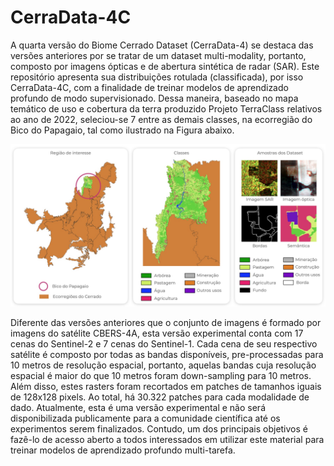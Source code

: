# CerraData-4C
A quarta versão do Biome Cerrado Dataset (CerraData-4) se destaca das versões anteriores por se tratar de um dataset multi-modality, portanto, composto por imagens ópticas e de abertura sintética de radar (SAR). Este repositório apresenta sua distribuições rotulada (classificada), por isso CerraData-4C, com a finalidade de treinar modelos de aprendizado profundo de modo supervisionado. Dessa maneira, baseado no mapa temático de uso e cobertura da terra produzido Projeto TerraClass relativos ao ano de 2022, seleciou-se 7 entre as demais classes, na ecorregião do Bico do Papagaio, tal como ilustrado na Figura abaixo. 

![image](assess/classes_bico.jpeg)


Diferente das versões anteriores que o conjunto de imagens é formado por imagens do satélite CBERS-4A, esta versão experimental conta com 17 cenas do Sentinel-2 e 7 cenas do Sentinel-1. Cada cena de seu respectivo satélite é composto por todas as bandas disponíveis, pre-processadas para 10 metros de resolução espacial, portanto, aquelas bandas cuja resolução espacial é maior do que 10 metros foram down-sampling para 10 metros. Além disso, estes rasters foram recortados em patches de tamanhos iguais de 128x128 pixels. Ao total, há 30.322 patches para cada modalidade de dado. Atualmente, esta é uma versão experimental e não será disponibilizada publicamente para a comunidade científica até os experimentos serem finalizados. Contudo, um dos principais objetivos é fazê-lo de acesso aberto a todos interessados em utilizar este material para treinar modelos de aprendizado profundo multi-tarefa.

